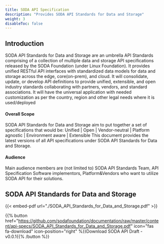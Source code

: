 ```yaml
---
title: SODA API Specification
description: "Provides SODA API Standards for Data and Storage"
weight: 3
disableToc: false
---
```


## Introduction
SODA API Standards for Data and Storage are an umbrella API Standards comprising of a collection of multiple data and storage API specifications released by the SODA Foundation (under Linux Foundation). It provides unified RESTful API interfaces with standardized data models for data and storage across the edge, core(on-prem), and cloud. It will consolidate, update, or develop API definitions to provide unified, extensible, and open industry standards collaborating with partners, vendors, and standard associations. It will have the universal application with needed customization as per the country, region and other legal needs where it is used/deployed

#### Overall Scope
SODA API Standards for Data and Storage aim to put together a set of specifications that would be:
Unified | Open | Vendor-neutral | Platform agnostic | Environment aware | Extensible
This document provides the latest versions of all API specifications under SODA API Standards for Data and
Storage.

#### Audience
Main audience members are (not limited to) SODA API Standards Team, API Specification Software
implementors, Platform&Vendors who want to utilize SODA API for their solutions.

## SODA API Standards for Data and Storage
{{< embed-pdf url="./SODA_API_Standards_for_Data_and_Storage.pdf" >}}

{{% button href="https://github.com/sodafoundation/documentation/raw/master/content/api-specs/SODA_API_Standards_for_Data_and_Storage.pdf" icon="fas fa-download" icon-position="right" %}}Download SODA API Draft - v0.0.1{{% /button %}}